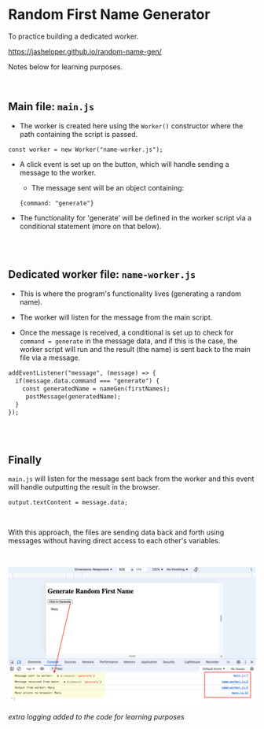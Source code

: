 # Random First Name Generator
To practice building a dedicated worker.

https://jasheloper.github.io/random-name-gen/

Notes below for learning purposes.

<br>

## Main file: `main.js`

- The worker is created here using the `Worker()` constructor where the path containing the script is passed.

```
const worker = new Worker("name-worker.js");
```

- A click event is set up on the button, which will handle sending a message to the worker.

    - The message sent will be an object containing:

    ```
    {command: "generate"}
    ```

- The functionality for 'generate' will be defined in the worker script via a conditional statement (more on that below).


<br>
<br>


## Dedicated worker file: `name-worker.js`

- This is where the program's functionality lives (generating a random name).

- The worker will listen for the message from the main script.

- Once the message is received, a conditional is set up to check for `command = generate` in the message data, and if this is the case, the worker script will run and the result (the name) is sent back to the main file via a message.

```
addEventListener("message", (message) => {
  if(message.data.command === "generate") {
    const generatedName = nameGen(firstNames);
     postMessage(generatedName);
  }
});
```


<br>
<br>


## Finally

`main.js` will listen for the message sent back from the worker and this event will handle outputting the result in the browser.

```
output.textContent = message.data;
```

<br>

With this approach, the files are sending data back and forth using messages without having direct access to each other's variables.

<br>

![screenshot of log](log3.png)
*extra logging added to the code for learning purposes*